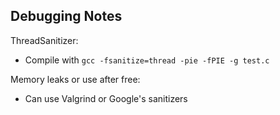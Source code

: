Debugging Notes
---

ThreadSanitizer:
- Compile with `gcc -fsanitize=thread -pie -fPIE -g test.c`

Memory leaks or use after free:
- Can use Valgrind or Google's sanitizers
